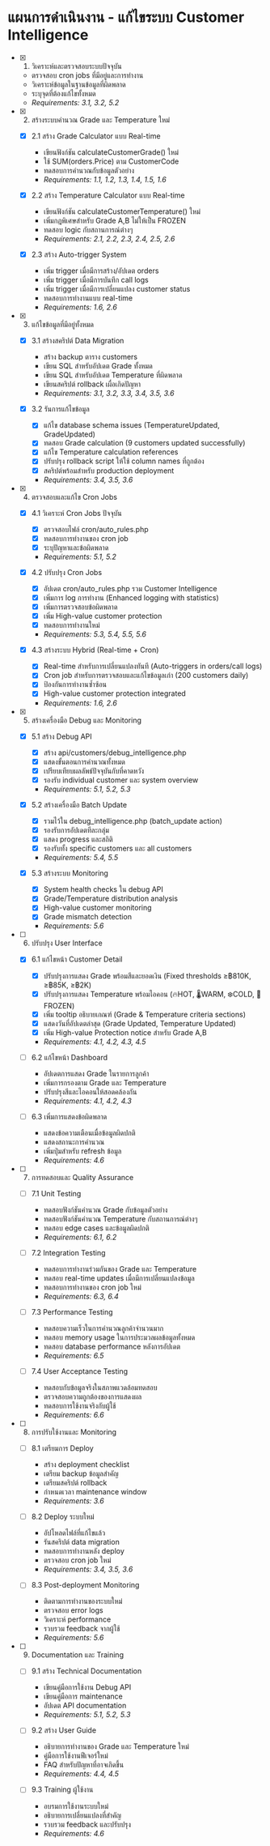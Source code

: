 # แผนการดำเนินงาน - แก้ไขระบบ Customer Intelligence

- [x] 1. วิเคราะห์และตรวจสอบระบบปัจจุบัน
  - ตรวจสอบ cron jobs ที่มีอยู่และการทำงาน
  - วิเคราะห์ข้อมูลในฐานข้อมูลที่ผิดพลาด
  - ระบุจุดที่ต้องแก้ไขทั้งหมด
  - _Requirements: 3.1, 3.2, 5.2_

- [x] 2. สร้างระบบคำนวณ Grade และ Temperature ใหม่
  - [x] 2.1 สร้าง Grade Calculator แบบ Real-time
    - เขียนฟังก์ชัน calculateCustomerGrade() ใหม่
    - ใช้ SUM(orders.Price) ตาม CustomerCode
    - ทดสอบการคำนวณกับข้อมูลตัวอย่าง
    - _Requirements: 1.1, 1.2, 1.3, 1.4, 1.5, 1.6_

  - [x] 2.2 สร้าง Temperature Calculator แบบ Real-time
    - เขียนฟังก์ชัน calculateCustomerTemperature() ใหม่
    - เพิ่มกฎพิเศษสำหรับ Grade A,B ไม่ให้เป็น FROZEN
    - ทดสอบ logic กับสถานการณ์ต่างๆ
    - _Requirements: 2.1, 2.2, 2.3, 2.4, 2.5, 2.6_

  - [x] 2.3 สร้าง Auto-trigger System
    - เพิ่ม trigger เมื่อมีการสร้าง/อัปเดต orders
    - เพิ่ม trigger เมื่อมีการบันทึก call logs
    - เพิ่ม trigger เมื่อมีการเปลี่ยนแปลง customer status
    - ทดสอบการทำงานแบบ real-time
    - _Requirements: 1.6, 2.6_

- [x] 3. แก้ไขข้อมูลที่มีอยู่ทั้งหมด
  - [x] 3.1 สร้างสคริปต์ Data Migration
    - สร้าง backup ตาราง customers
    - เขียน SQL สำหรับอัปเดต Grade ทั้งหมด
    - เขียน SQL สำหรับอัปเดต Temperature ที่ผิดพลาด
    - เขียนสคริปต์ rollback เผื่อเกิดปัญหา
    - _Requirements: 3.1, 3.2, 3.3, 3.4, 3.5, 3.6_

  - [x] 3.2 รันการแก้ไขข้อมูล
    - [x] แก้ไข database schema issues (TemperatureUpdated, GradeUpdated)
    - [x] ทดสอบ Grade calculation (9 customers updated successfully)
    - [x] แก้ไข Temperature calculation references
    - [x] ปรับปรุง rollback script ให้ใช้ column names ที่ถูกต้อง
    - [x] สคริปต์พร้อมสำหรับ production deployment
    - _Requirements: 3.4, 3.5, 3.6_

- [x] 4. ตรวจสอบและแก้ไข Cron Jobs
  - [x] 4.1 วิเคราะห์ Cron Jobs ปัจจุบัน
    - [x] ตรวจสอบไฟล์ cron/auto_rules.php
    - [x] ทดสอบการทำงานของ cron job
    - [x] ระบุปัญหาและข้อผิดพลาด
    - _Requirements: 5.1, 5.2_

  - [x] 4.2 ปรับปรุง Cron Jobs
    - [x] อัปเดต cron/auto_rules.php รวม Customer Intelligence
    - [x] เพิ่มการ log การทำงาน (Enhanced logging with statistics)
    - [x] เพิ่มการตรวจสอบข้อผิดพลาด
    - [x] เพิ่ม High-value customer protection
    - [x] ทดสอบการทำงานใหม่
    - _Requirements: 5.3, 5.4, 5.5, 5.6_

  - [x] 4.3 สร้างระบบ Hybrid (Real-time + Cron)
    - [x] Real-time สำหรับการเปลี่ยนแปลงทันที (Auto-triggers in orders/call logs)
    - [x] Cron job สำหรับการตรวจสอบและแก้ไขข้อมูลเก่า (200 customers daily)
    - [x] ป้องกันการทำงานซ้ำซ้อน
    - [x] High-value customer protection integrated
    - _Requirements: 1.6, 2.6_

- [x] 5. สร้างเครื่องมือ Debug และ Monitoring
  - [x] 5.1 สร้าง Debug API
    - [x] สร้าง api/customers/debug_intelligence.php
    - [x] แสดงขั้นตอนการคำนวณทั้งหมด
    - [x] เปรียบเทียบผลลัพธ์ปัจจุบันกับที่คาดหวัง
    - [x] รองรับ individual customer และ system overview
    - _Requirements: 5.1, 5.2, 5.3_

  - [x] 5.2 สร้างเครื่องมือ Batch Update
    - [x] รวมไว้ใน debug_intelligence.php (batch_update action)
    - [x] รองรับการอัปเดตทีละกลุ่ม
    - [x] แสดง progress และสถิติ
    - [x] รองรับทั้ง specific customers และ all customers
    - _Requirements: 5.4, 5.5_

  - [x] 5.3 สร้างระบบ Monitoring
    - [x] System health checks ใน debug API
    - [x] Grade/Temperature distribution analysis
    - [x] High-value customer monitoring
    - [x] Grade mismatch detection
    - _Requirements: 5.6_

- [ ] 6. ปรับปรุง User Interface
  - [x] 6.1 แก้ไขหน้า Customer Detail
    - [x] ปรับปรุงการแสดง Grade พร้อมสีและยอดเงิน (Fixed thresholds ≥฿810K, ≥฿85K, ≥฿2K)
    - [x] ปรับปรุงการแสดง Temperature พร้อมไอคอน (🔥HOT, 🌡️WARM, ❄️COLD, 🧊FROZEN)
    - [x] เพิ่ม tooltip อธิบายเกณฑ์ (Grade & Temperature criteria sections)
    - [x] แสดงวันที่อัปเดตล่าสุด (Grade Updated, Temperature Updated)
    - [x] เพิ่ม High-value Protection notice สำหรับ Grade A,B
    - _Requirements: 4.1, 4.2, 4.3, 4.5_

  - [ ] 6.2 แก้ไขหน้า Dashboard
    - อัปเดตการแสดง Grade ในรายการลูกค้า
    - เพิ่มการกรองตาม Grade และ Temperature
    - ปรับปรุงสีและไอคอนให้สอดคล้องกัน
    - _Requirements: 4.1, 4.2, 4.3_

  - [ ] 6.3 เพิ่มการแสดงข้อผิดพลาด
    - แสดงข้อความเตือนเมื่อข้อมูลผิดปกติ
    - แสดงสถานะการคำนวณ
    - เพิ่มปุ่มสำหรับ refresh ข้อมูล
    - _Requirements: 4.6_

- [ ] 7. การทดสอบและ Quality Assurance
  - [ ] 7.1 Unit Testing
    - ทดสอบฟังก์ชันคำนวณ Grade กับข้อมูลตัวอย่าง
    - ทดสอบฟังก์ชันคำนวณ Temperature กับสถานการณ์ต่างๆ
    - ทดสอบ edge cases และข้อมูลผิดปกติ
    - _Requirements: 6.1, 6.2_

  - [ ] 7.2 Integration Testing
    - ทดสอบการทำงานร่วมกันของ Grade และ Temperature
    - ทดสอบ real-time updates เมื่อมีการเปลี่ยนแปลงข้อมูล
    - ทดสอบการทำงานของ cron job ใหม่
    - _Requirements: 6.3, 6.4_

  - [ ] 7.3 Performance Testing
    - ทดสอบความเร็วในการคำนวณลูกค้าจำนวนมาก
    - ทดสอบ memory usage ในการประมวลผลข้อมูลทั้งหมด
    - ทดสอบ database performance หลังการอัปเดต
    - _Requirements: 6.5_

  - [ ] 7.4 User Acceptance Testing
    - ทดสอบกับข้อมูลจริงในสภาพแวดล้อมทดสอบ
    - ตรวจสอบความถูกต้องของการแสดงผล
    - ทดสอบการใช้งานจริงกับผู้ใช้
    - _Requirements: 6.6_

- [ ] 8. การปรับใช้งานและ Monitoring
  - [ ] 8.1 เตรียมการ Deploy
    - สร้าง deployment checklist
    - เตรียม backup ข้อมูลสำคัญ
    - เตรียมสคริปต์ rollback
    - กำหนดเวลา maintenance window
    - _Requirements: 3.6_

  - [ ] 8.2 Deploy ระบบใหม่
    - อัปโหลดไฟล์ที่แก้ไขแล้ว
    - รันสคริปต์ data migration
    - ทดสอบการทำงานหลัง deploy
    - ตรวจสอบ cron job ใหม่
    - _Requirements: 3.4, 3.5, 3.6_

  - [ ] 8.3 Post-deployment Monitoring
    - ติดตามการทำงานของระบบใหม่
    - ตรวจสอบ error logs
    - วิเคราะห์ performance
    - รวบรวม feedback จากผู้ใช้
    - _Requirements: 5.6_

- [ ] 9. Documentation และ Training
  - [ ] 9.1 สร้าง Technical Documentation
    - เขียนคู่มือการใช้งาน Debug API
    - เขียนคู่มือการ maintenance
    - อัปเดต API documentation
    - _Requirements: 5.1, 5.2, 5.3_

  - [ ] 9.2 สร้าง User Guide
    - อธิบายการทำงานของ Grade และ Temperature ใหม่
    - คู่มือการใช้งานฟีเจอร์ใหม่
    - FAQ สำหรับปัญหาที่อาจเกิดขึ้น
    - _Requirements: 4.4, 4.5_

  - [ ] 9.3 Training ผู้ใช้งาน
    - อบรมการใช้งานระบบใหม่
    - อธิบายการเปลี่ยนแปลงที่สำคัญ
    - รวบรวม feedback และปรับปรุง
    - _Requirements: 4.6_